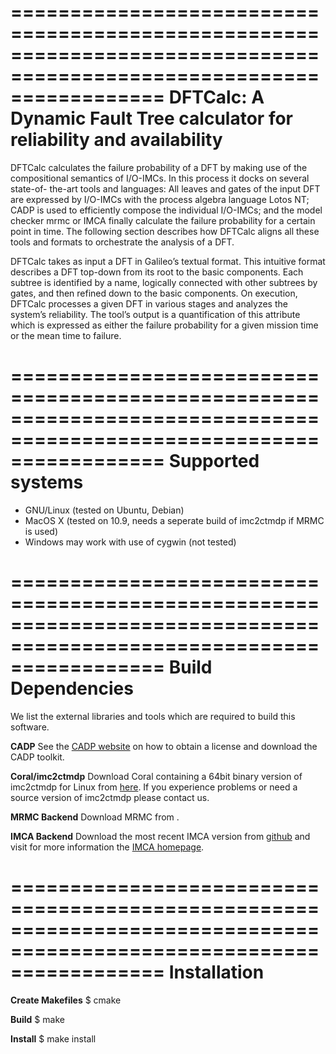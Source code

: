 =====================================================================================================================
DFTCalc: A Dynamic Fault Tree calculator for reliability and availability
=====================================================================================================================

DFTCalc calculates the failure probability of a DFT by making use of the compositional semantics of I/O-IMCs. In this process it docks on several state-of- the-art tools and languages: All leaves and gates of the input DFT are expressed by I/O-IMCs with the process algebra language Lotos NT; CADP is used to efficiently compose the individual I/O-IMCs; and the model checker mrmc or IMCA finally calculate the failure probability for a certain point in time. The following section describes how DFTCalc aligns all these tools and formats to orchestrate the analysis of a DFT.

DFTCalc takes as input a DFT in Galileo’s textual format. This intuitive format describes a DFT top-down from its root to the basic components. Each subtree is identified by a name, logically connected with other subtrees by gates, and then refined down to the basic components. On execution, DFTCalc processes a given DFT in various stages and analyzes the system’s reliability. The tool’s output is a quantification of this attribute which is expressed as either the failure probability for a given mission time or the mean time to failure.

=====================================================================================================================
Supported systems
=====================================================================================================================

- GNU/Linux (tested on Ubuntu, Debian)
- MacOS X (tested on 10.9, needs a seperate build of imc2ctmdp if MRMC is used)
- Windows may work with use of cygwin (not tested)

=====================================================================================================================
Build Dependencies
=====================================================================================================================

We list the external libraries and tools which are required to build this software.

**CADP**
See the [CADP website](http://www.inrialpes.fr/vasy/cadp/) on how to obtain a license and download the CADP toolkit.

**Coral/imc2ctmdp**
Download Coral containing a 64bit binary version of imc2ctmdp for Linux from [here](http://fmt.ewi.utwente.nl/tools/dftcalc/coral_64bit_cadp2009h.tar.gz). If you experience problems or need a source version of imc2ctmdp please contact us.

**MRMC Backend**
Download MRMC from <the MRMC homepage>.

**IMCA Backend**
Download the most recent IMCA version from [github](https://github.com/utwente-fmt/imca) and visit for more information the [IMCA homepage](http://www-i2.informatik.rwth-aachen.de/imca/index.html).

=====================================================================================================================
Installation
=====================================================================================================================

**Create Makefiles**
$ cmake

**Build**
$ make

**Install**
$ make install
